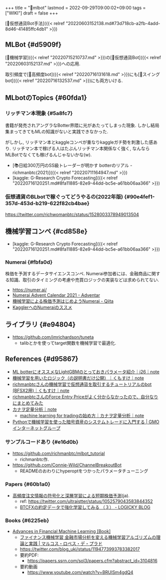 +++
title = "📝mlbot"
lastmod = 2022-09-29T09:00:02+09:00
tags = ["WIKI"]
draft = false
+++

[🔖仮想通貨Bot手法]({{< relref "20220603152138.md#73d718cb-a2fb-4add-8d46-41485ffc4db1" >}})


## MLBot {#d5909f}

[📝機械学習]({{< relref "20220715210737.md" >}})の[📝仮想通貨Bot]({{< relref "20220603152137.md" >}})への応用.

取引頻度で[📝高頻度bot]({{< relref "20220716131618.md" >}})にも[📝スイングbot]({{< relref "20220716132537.md" >}})にも両方いける.


## MLbotのTopics {#60fda1}


### リッチマン本現象 {#5a8fc7}

書籍が発売されアングラなBotter界隈に光があたってしまった現象. しかし結局集まってきてもMLの知識がないと実践できなかった.

がしかし, リッチマン本とkaggleコンペが重なりkaggleガチ勢を刺激した感あり. リッチマン本で稼げる人はたぶんリッチマン本関係なく強く, なんならMLBotでなくても稼げるんじゃないかな(w).

-   [📚日給300万円のSS級トレーダーが明かす botterのリアル - richmanbtc(2021)]({{< relref "20220711164947.md" >}})
-   [kaggle: G-Research Crypto Forecasting]({{< relref "20220716120251.md#8fa11885-82e9-44dd-bc5e-a61bb06aa366" >}})


### 仮想通貨のBLbotで稼ぐってどうやるの(2022年版) {#90e4fef1-357d-453d-b219-622f82cb4bae}

<https://twitter.com/richwomanbtc/status/1528003378949013504>


## 機械学習コンペ {#cd858e}

-   [kaggle: G-Research Crypto Forecasting]({{< relref "20220716120251.md#8fa11885-82e9-44dd-bc5e-a61bb06aa366" >}})


### Numerai {#fbfa0d}

株価を予測するデータサイエンスコンペ. Numerai参加者には、金融商品に関する知識、取引のタイミングの考慮や売買ロジックの実装などは求められてない.

-   <https://numer.ai/>
-   [Numerai Advent Calendar 2021 - Adventar](https://adventar.org/calendars/6226)
-   [機械学習による株価予測はじめようNumerai - Qiita](https://qiita.com/blog_UKI/items/fb401725288e58c92bd6)
-   [KagglerへのNumeraiのススメ](https://zenn.dev/katsu1110/articles/bb2b5cba9b04c9e30bfe)


## ライブラリ {#e94804}

-   <https://github.com/jmrichardson/tuneta>
    -   talibとかを使ってtarget関数を機械学習で最適化.


## References {#d95867}

-   [ML botterにオススメなLightGBMのとっておきパラメータ紹介｜j26｜note](https://note.com/j26/n/n64d9c37167a6)
-   [機械学習を用いたロジック（の説明書だけ公開）｜くもすけ｜note](https://note.com/kunmosky1/n/n87c9e32eecd3)
-   [richmanbtcさんの機械学習で仮想通貨を取引するチュートリアルのbot (BFSX2用)｜くもすけ｜note](https://note.com/kunmosky1/n/n2616f0ecc031)
-   [richmanbtcさんのForce Entry Priceがよく分からなかったので、自分なりにまとめてみた](https://zenn.dev/flutternyumon/articles/17fffff306fd79)
-   [カナヲ定量分析｜note](https://note.com/kanawoinvestment)
    -   [machine learning for tradingの始め方｜カナヲ定量分析｜note](https://note.com/kanawoinvestment/n/ncf12f10de403)
-   [Pythonで機械学習を使った暗号資産のシステムトレードに入門する | GMOインターネットグループ](https://recruit.gmo.jp/engineer/jisedai/blog/cryptocurrency_system_trading_tutorial/)


### サンプルコードあり {#e16d0b}

-   <https://github.com/richmanbtc/mlbot_tutorial>
    -   richmanbtc作.
-   <https://github.com/Connie-Wild/ChannelBreakoutBot>
    -   READMEのおわりにhyperoptをつかったパラメータチューニング


### Papers {#60b1a0}

-   [高頻度注文情報の符号化と深層学習による短期株価予測](https://sigfin.org/?plugin=attach&refer=020-17&openfile=SIG-FIN-020-17.pdf)(ja).
    -   ref: <https://twitter.com/ultraistter/status/1052579043583844352>
    -   [BTCFXの約定データで強化学習してみる （３） - LOGICKY BLOG](https://blog.logicky.com/2019/02/24/190545)


### Books {#6225eb}

-   [Advances in Financial Machine Learning [Book]​](https://www.oreilly.com/library/view/advances-in-financial/9781119482086/)
    -   [ファイナンス機械学習 金融市場分析を変える機械学習アルゴリズムの理論と実践 | マルコス・ロペス・デ・プラド](https://www.amazon.co.jp/dp/4322134637/)
    -   <https://twitter.com/blog_uki/status/1194773993783382017>
    -   要約PDF:
        -   <https://papers.ssrn.com/sol3/papers.cfm?abstract_id=3104816>
    -   要約動画
        -   <https://www.youtube.com/watch?v=BRUlSm4gdQ4>
